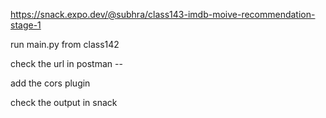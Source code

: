 https://snack.expo.dev/@subhra/class143-imdb-moive-recommendation-stage-1


run main.py from class142


check the url in postman --

add the cors plugin

check the output in snack


